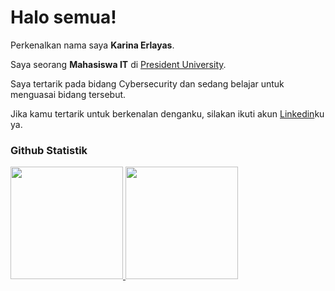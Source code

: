 # Halo semua! 

Perkenalkan nama saya **Karina Erlayas**.<br>

Saya seorang **Mahasiswa IT** di [President University]().<br>

Saya tertarik pada bidang Cybersecurity dan sedang belajar untuk menguasai bidang tersebut.<br>

Jika kamu tertarik untuk berkenalan denganku, silakan ikuti akun [Linkedin](www.linkedin.com/in/karina-erlayas-ba79a3269)ku ya.

### Github Statistik
<p align="left">
<a href="https://github.com/Karinn28">
  <img height="180em" src="https://github-readme-stats-eight-theta.vercel.app/api?username=Karinn28&show_icons=true&theme=algolia&include_all_commits=true&count_private=true"/>
  <img height="180em" src="https://github-readme-stats-eight-theta.vercel.app/api/top-langs/?username=Karinn28&layout=compact&theme=algolia"/>
</a>
</p>
